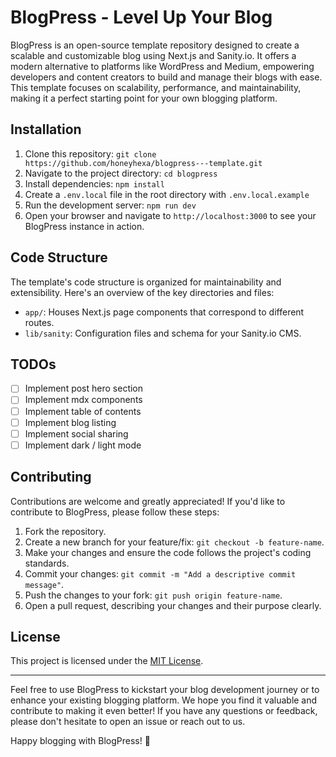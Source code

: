 # BlogPress - Level Up Your Blog

BlogPress is an open-source template repository designed to create a scalable and customizable blog using Next.js and Sanity.io. It offers a modern alternative to platforms like WordPress and Medium, empowering developers and content creators to build and manage their blogs with ease. This template focuses on scalability, performance, and maintainability, making it a perfect starting point for your own blogging platform.

## Installation

1. Clone this repository: `git clone https://github.com/honeyhexa/blogpress---template.git`
2. Navigate to the project directory: `cd blogpress`
3. Install dependencies: `npm install`
4. Create a `.env.local` file in the root directory with `.env.local.example`
5. Run the development server: `npm run dev`
6. Open your browser and navigate to `http://localhost:3000` to see your BlogPress instance in action.

## Code Structure

The template's code structure is organized for maintainability and extensibility. Here's an overview of the key directories and files:

- `app/`: Houses Next.js page components that correspond to different routes.
- `lib/sanity`: Configuration files and schema for your Sanity.io CMS.

## TODOs

- [ ] Implement post hero section
- [ ] Implement mdx components
- [ ] Implement table of contents
- [ ] Implement blog listing
- [ ] Implement social sharing
- [ ] Implement dark / light mode

## Contributing

Contributions are welcome and greatly appreciated! If you'd like to contribute to BlogPress, please follow these steps:

1. Fork the repository.
2. Create a new branch for your feature/fix: `git checkout -b feature-name`.
3. Make your changes and ensure the code follows the project's coding standards.
4. Commit your changes: `git commit -m "Add a descriptive commit message"`.
5. Push the changes to your fork: `git push origin feature-name`.
6. Open a pull request, describing your changes and their purpose clearly.

## License

This project is licensed under the [MIT License](LICENSE).

---

Feel free to use BlogPress to kickstart your blog development journey or to enhance your existing blogging platform. We hope you find it valuable and contribute to making it even better! If you have any questions or feedback, please don't hesitate to open an issue or reach out to us.

Happy blogging with BlogPress! 🚀